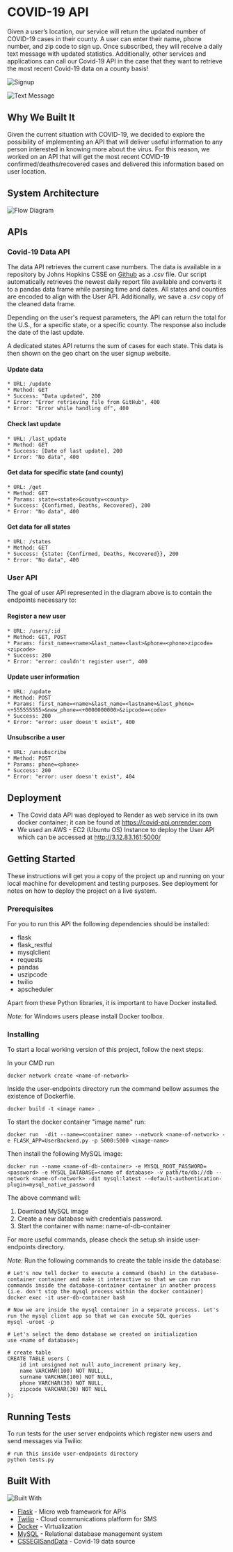 # COVID-19 API

Given a user’s location, our service will return the updated number of COVID-19 cases in their county.  A user can enter their name, phone number, and zip code to sign up. Once subscribed, they will receive a daily text message with updated statistics. Additionally, other services and applications can call our Covid-19 API in the case that they want to retrieve the most recent Covid-19 data on a county basis!

![Signup](./signup.png "Signup")

![Text Message](./text-message.png "Text Message")



## Why We Built It

Given the current situation with COVID-19, we decided to explore the possibility of implementing an API that will deliver useful information to any person interested in knowing more about the virus.
For this reason, we worked on an API that will get the most recent COVID-19 confirmed/deaths/recovered cases and delivered this information based on user location.



## System Architecture
![Flow Diagram](./flow.png "Flow Diagram")



## APIs

### Covid-19 Data API

The data API retrieves the current case numbers. The data is available in a repository by Johns Hopkins CSSE on [Github](https://github.com/CSSEGISandData/COVID-19) as a *.csv* file. Our script automatically retrieves the newest daily report file available and converts it to a pandas data frame while parsing time and dates. All states and counties are encoded to align with the User API. Additionally, we save a *.csv* copy of the cleaned data frame.

Depending on the user's request parameters, the API can return the total for the U.S., for a specific state, or a specific county. The response also include the date of the last update.

A dedicated states API returns the sum of cases for each state. This data is then shown on the geo chart on the user signup website.



#### Update data

    * URL: /update
    * Method: GET
    * Success: "Data updated", 200
    * Error: "Error retrieving file from GitHub", 400
    * Error: "Error while handling df", 400



#### Check last update

    * URL: /last_update
    * Method: GET
    * Success: [Date of last update], 200
    * Error: "No data", 400



#### Get data for specific state (and county)

    * URL: /get
    * Method: GET
    * Params: state=<state>&county=<county>
    * Success: {Confirmed, Deaths, Recovered}, 200
    * Error: "No data", 400



#### Get data for all states

    * URL: /states
    * Method: GET
    * Success: {state: {Confirmed, Deaths, Recovered}}, 200
    * Error: "No data", 400



### User API

The goal of user API represented in the diagram above is to contain the endpoints necessary to:

#### Register a new user

    * URL: /users/:id
    * Method: GET, POST
    * Params: first_name=<name>&last_name=<last>&phone=<phone>zipcode=<zipcode>
    * Success: 200
    * Error: "error: couldn't register user", 400



#### Update user information

    * URL: /update
    * Method: POST
    * Params: first_name=<name>&last_name=<lastname>&last_phone=<+555555555>&new_phone=<+0000000000>&zipcode=<code>
    * Success: 200
    * Error: "error: user doesn't exist", 400



#### Unsubscribe a user

    * URL: /unsubscribe
    * Method: POST
    * Params: phone=<phone>
    * Success: 200
    * Error: "error: user doesn't exist", 404



## Deployment

- The Covid data API was deployed to Render as web service in its own docker container; it can be found at https://covid-api.onrender.com
- We used an AWS - EC2 (Ubuntu OS) Instance to deploy the User API which can be accessed at http://3.12.83.161:5000/



## Getting Started

These instructions will get you a copy of the project up and running on your local machine for development and testing purposes. See deployment for notes on how to deploy the project on a live system.



### Prerequisites

For you to run this API the following dependencies should be installed:

* flask
* flask_restful
* mysqlclient
* requests
* pandas
* uszipcode
* twilio
* apscheduler

Apart from these Python libraries, it is important to have Docker installed.

*Note:* for Windows users please install Docker toolbox.



### Installing

To start a local working version of this project, follow the next steps:

In your CMD run

```
docker network create <name-of-network>
```

Inside the user-endpoints directory run the command bellow assumes the existence of Dockerfile.

```
docker build -t <image name> .
```

To start the docker container "image name" run:

```
docker run  -dit --name=<container name> --network <name-of-network> -e FLASK_APP=UserBackend.py -p 5000:5000 <image-name>
```
Then install the following MySQL image:

```
docker run --name <name-of-db-container> -e MYSQL_ROOT_PASSWORD=<password> -e MYSQL_DATABASE=<name of database> -v path/to/db://db --network <name-of-network> -dit mysql:latest --default-authentication-plugin=mysql_native_password
```
The above command will:

1. Download MySQL image
2. Create a new database with credentials password.
3. Start the container with name: name-of-db-container

For more useful commands, please check the setup.sh inside user-endpoints directory.

*Note:* Run the following commands to create the table inside the database:

```
# Let's now tell docker to execute a command (bash) in the database-container container and make it interactive so that we can run commands inside the database-container container in another process (i.e. don't stop the mysql process within the docker container)
docker exec -it user-db-container bash

# Now we are inside the mysql container in a separate process. Let's run the mysql client app so that we can execute SQL queries
mysql -uroot -p

# Let's select the demo database we created on initialization
use <name of database>;

# create table
CREATE TABLE users (
    id int unsigned not null auto_increment primary key,
    name VARCHAR(100) NOT NULL,
    surname VARCHAR(100) NOT NULL,
    phone VARCHAR(30) NOT NULL,
    zipcode VARCHAR(30) NOT NULL
);
```



## Running Tests

To run tests for the user server endpoints which register new users and send messages via Twilio:

```
# run this inside user-endpoints directory
python tests.py
```



## Built With

![Built With](./built-with.png "Built With")

* [Flask](https://flask.palletsprojects.com/en/1.1.x/) - Micro web framework for APIs
* [Twilio](https://www.twilio.com) - Cloud communications platform for SMS
* [Docker](https://www.docker.com/) - Virtualization
* [MySQL](https://www.mysql.com/) - Relational database management system
* [CSSEGISandData](https://github.com/CSSEGISandData/COVID-19) - Covid-19 data source
